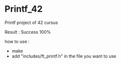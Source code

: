 # Printf_42
Printf project of 42 cursus

Result : Success 100%

how to use : 
- make
- add "includes/ft_printf.h" in the file you want to use
